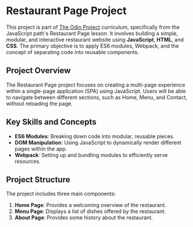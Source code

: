 # Restaurant Page Project

This project is part of [The Odin Project](https://www.theodinproject.com/) curriculum, specifically from the JavaScript path's Restaurant Page lesson. It involves building a simple, modular, and interactive restaurant website using **JavaScript**, **HTML**, and **CSS**. The primary objective is to apply ES6 modules, Webpack, and the concept of separating code into reusable components.

## Project Overview

The Restaurant Page project focuses on creating a multi-page experience within a single-page application (SPA) using JavaScript. Users will be able to navigate between different sections, such as Home, Menu, and Contact, without reloading the page.

## Key Skills and Concepts

- **ES6 Modules**: Breaking down code into modular, reusable pieces.
- **DOM Manipulation**: Using JavaScript to dynamically render different pages within the app.
- **Webpack**: Setting up and bundling modules to efficiently serve resources.

## Project Structure

The project includes three main components:

1. **Home Page**: Provides a welcoming overview of the restaurant.
2. **Menu Page**: Displays a list of dishes offered by the restaurant.
3. **About Page**: Provides some history about the restaurant.